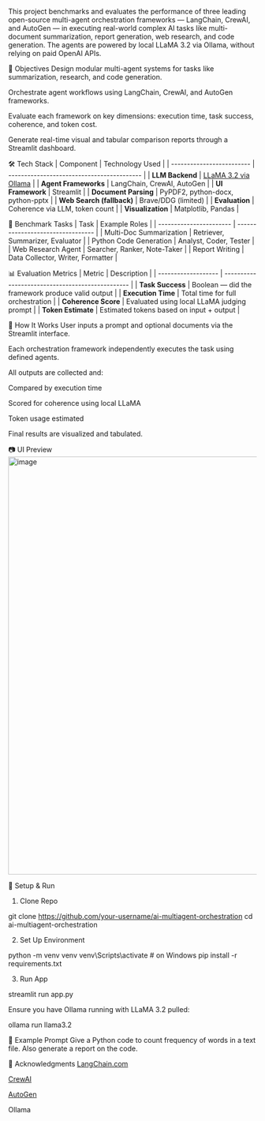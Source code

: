 This project benchmarks and evaluates the performance of three leading open-source multi-agent orchestration frameworks — LangChain, CrewAI, and AutoGen — in executing real-world complex AI tasks like multi-document summarization, report generation, web research, and code generation. The agents are powered by local LLaMA 3.2 via Ollama, without relying on paid OpenAI APIs.

🎯 Objectives
Design modular multi-agent systems for tasks like summarization, research, and code generation.

Orchestrate agent workflows using LangChain, CrewAI, and AutoGen frameworks.

Evaluate each framework on key dimensions: execution time, task success, coherence, and token cost.

Generate real-time visual and tabular comparison reports through a Streamlit dashboard.

🛠️ Tech Stack
| Component                 | Technology Used                            |
| ------------------------- | ------------------------------------------ |
| **LLM Backend**           | [LLaMA 3.2 via Ollama](https://ollama.com) |
| **Agent Frameworks**      | LangChain, CrewAI, AutoGen                 |
| **UI Framework**          | Streamlit                                  |
| **Document Parsing**      | PyPDF2, python-docx, python-pptx           |
| **Web Search (fallback)** | Brave/DDG (limited)                        |
| **Evaluation**            | Coherence via LLM, token count             |
| **Visualization**         | Matplotlib, Pandas                         |

🧪 Benchmark Tasks
| Task                    | Example Roles                     |
| ----------------------- | --------------------------------- |
| Multi-Doc Summarization | Retriever, Summarizer, Evaluator  |
| Python Code Generation  | Analyst, Coder, Tester            |
| Web Research Agent      | Searcher, Ranker, Note-Taker      |
| Report Writing          | Data Collector, Writer, Formatter |

📊 Evaluation Metrics
| Metric              | Description                                      |
| ------------------- | ------------------------------------------------ |
| **Task Success**    | Boolean — did the framework produce valid output |
| **Execution Time**  | Total time for full orchestration                |
| **Coherence Score** | Evaluated using local LLaMA judging prompt       |
| **Token Estimate**  | Estimated tokens based on input + output         |

🚀 How It Works
User inputs a prompt and optional documents via the Streamlit interface.

Each orchestration framework independently executes the task using defined agents.

All outputs are collected and:

Compared by execution time

Scored for coherence using local LLaMA

Token usage estimated

Final results are visualized and tabulated.

📷 UI Preview
<img width="928" height="847" alt="image" src="https://github.com/user-attachments/assets/9fcdfc45-9b95-4552-aef3-b51330651564" />

🧩 Setup & Run
1. Clone Repo
   
git clone https://github.com/your-username/ai-multiagent-orchestration
cd ai-multiagent-orchestration

2. Set Up Environment

python -m venv venv
venv\Scripts\activate  # on Windows
pip install -r requirements.txt

3. Run App

streamlit run app.py

Ensure you have Ollama running with LLaMA 3.2 pulled:

ollama run llama3.2

🧠 Example Prompt
Give a Python code to count frequency of words in a text file. Also generate a report on the code.

📝 Acknowledgments
[LangChain.com](https://www.langchain.com/)

[CrewAI](https://docs.crewai.com/en/introduction)

[AutoGen](https://microsoft.github.io/autogen/stable/)

Ollama









